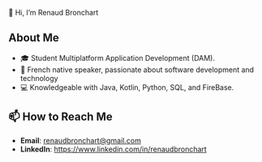 👋 Hi, I’m Renaud Bronchart  

## About Me  
- 🎓 Student Multiplatform Application Development (DAM).
- 🏡 French native speaker, passionate about software development and technology 
- 💻 Knowledgeable  with Java, Kotlin, Python, SQL, and FireBase.  

## 📫 How to Reach Me  
- **Email**: renaudbronchart@gmail.com
- **LinkedIn**: https://www.linkedin.com/in/renaudbronchart
